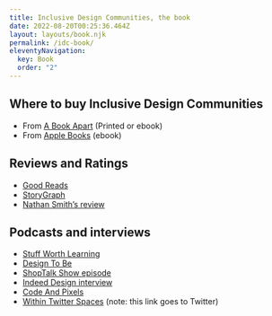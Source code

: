 ```yaml
---
title: Inclusive Design Communities, the book
date: 2022-08-20T00:25:36.464Z
layout: layouts/book.njk
permalink: /idc-book/
eleventyNavigation:
  key: Book
  order: "2"
---
```


## Where to buy Inclusive Design Communities

- From [A Book Apart](https://abookapart.com/products/inclusive-design-communities) (Printed or ebook)
- From [Apple Books](https://books.apple.com/us/book/inclusive-design-communities/id6443681832) (ebook)
  
## Reviews and Ratings
- [Good Reads](https://www.goodreads.com/book/show/62985337-inclusive-design-communities)
- [StoryGraph](https://app.thestorygraph.com/books/02533b7b-8cc4-4677-abaa-79264e0b1d31)
- [Nathan Smith’s review](https://sonspring.com/journal/inclusive-design-communities/)

## Podcasts and interviews
- [Stuff Worth Learning](https://www.youtube.com/watch?v=eiV6_3pZFc0&list=PLgJIx0-UaB9RvRKbdcRbs05Gl0D1GiCCk&index=3)
- [Design To Be](https://open.spotify.com/episode/0FCYPuMDJTsmyQvFn3N5pO?si=dadf1a47d9034248)
- [ShopTalk Show episode](https://shoptalkshow.com/539/)
- [Indeed Design interview](https://indeed.design/article/sam-kapila-small-acts-can-invite-more-voices-into-design-communities)
- [Code And Pixels](https://www.youtube.com/embed/BfByZk3jS_A)
- [Within Twitter Spaces](https://twitter.com/mialoira/status/1585441833902956544) (note: this link goes to Twitter)